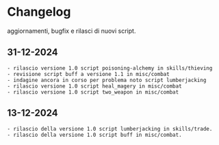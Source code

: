# Changelog

aggiornamenti, bugfix e rilasci di nuovi script.

## 31-12-2024

    - rilascio versione 1.0 script poisoning-alchemy in skills/thieving
    - revisione script buff a versione 1.1 in misc/combat
    - indagine ancora in corso per problema noto script lumberjacking
    - rilascio versione 1.0 script heal_magery in misc/combat
    - rilascio versione 1.0 script two_weapon in misc/combat

## 13-12-2024

    - rilascio della versione 1.0 script lumberjacking in skills/trade.
    - rilascio della versione 1.0 script buff in misc/combat.
